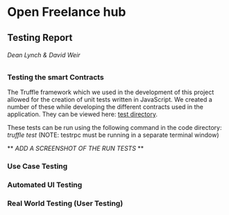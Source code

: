 # Open Freelance hub
## Testing Report
###### Dean Lynch & David Weir

### Testing the smart Contracts

The Truffle framework which we used in the development of this project allowed for the creation of unit tests written in JavaScript. We created a number of these while developing the different contracts used in the application. They can be viewed here: [test directory](./code/test).

These tests can be run using the following command in the code directory: *truffle test* (NOTE: testrpc must be running in a separate terminal window)

** _ADD A SCREENSHOT OF THE RUN TESTS_ **

### Use Case Testing

### Automated UI Testing

### Real World Testing (User Testing)

